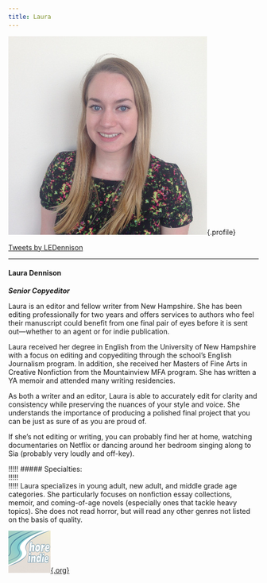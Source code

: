 ```yaml
---
title: Laura
---
```


![Laura Dennison](Book_Light_Editorial_Laura_Dennison.jpg){.profile}

<a class="twitter-timeline" data-height="400" data-link-color="#487A94" href="https://twitter.com/LEDennison">Tweets by LEDennison</a> <script async src="//platform.twitter.com/widgets.js" charset="utf-8"></script>

---
#### Laura Dennison

_**Senior Copyeditor**_

<span class="first-character">L</span>aura is an editor and fellow writer from New Hampshire. She has been editing professionally for two years and offers services to authors who feel their manuscript could benefit from one final pair of eyes before it is sent out—whether to an agent or for indie publication.

Laura received her degree in English from the University of New Hampshire with a focus on editing and copyediting through the school’s English Journalism program. In addition, she received her Masters of Fine Arts in Creative Nonfiction from the Mountainview MFA program. She has written a YA memoir and attended many writing residencies.

As both a writer and an editor, Laura is able to accurately edit for clarity and consistency while preserving the nuances of your style and voice. She understands the importance of producing a polished final project that you can be just as sure of as you are proud of.

If she’s not editing or writing, you can probably find her at home, watching documentaries on Netflix or dancing around her bedroom singing along to Sia (probably very loudly and off-key).

!!!!! ##### Specialties:   
!!!!!   
!!!!! Laura specializes in young adult, new adult, and middle grade age categories. She particularly focuses on nonfiction essay collections, memoir, and coming-of-age novels (especially ones that tackle heavy topics). She does not read horror, but will read any other genres not listed on the basis of quality.

[![Shore Indie](shoreindie_logo.png){.org}](https://shoreindie.blogspot.com/?target=_blank)